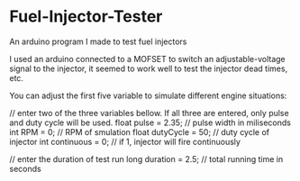 # Fuel-Injector-Tester
An arduino program I made to test fuel injectors

I used an arduino connected to a MOFSET to switch an adjustable-voltage signal to the injector, it seemed to work well to test the injector dead times, etc.

You can adjust the first five variable to simulate different engine situations:

// enter two of the three variables bellow. If all three are entered, only pulse and duty cycle will be used.
float pulse = 2.35; // pulse width in miliseconds
int RPM = 0; // RPM of smulation
float dutyCycle = 50; // duty cycle of injector
int continuous = 0; // if 1, injector will fire continuously

// enter the duration of test run
long duration = 2.5; // total running time in seconds

